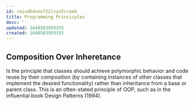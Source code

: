 ```yaml
---
id: reivdkdvnof22lcyn5creeb
title: Programming Princicples
desc: ''
updated: 1648583993355
created: 1648583993355
---
```

## Composition Over Inheretance

Is the principle that classes should achieve polymorphic behavior and code reuse by their composition (by containing instances of other classes that implement the desired functionality) rather than inheritance from a base or parent class. This is an often-stated principle of OOP, such as in the influential book Design Patterns (1994).
